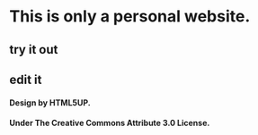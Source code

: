 # This is only a personal website.
## try it out
## edit it 

#### Design by HTML5UP.
#### Under The Creative Commons Attribute 3.0 License.

